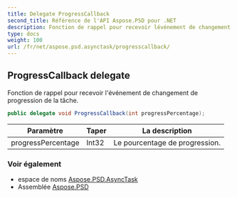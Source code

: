 ```yaml
---
title: Delegate ProgressCallback
second_title: Référence de l'API Aspose.PSD pour .NET
description: Fonction de rappel pour recevoir lévénement de changement de progression de la tâche.
type: docs
weight: 100
url: /fr/net/aspose.psd.asynctask/progresscallback/
---
```

## ProgressCallback delegate

Fonction de rappel pour recevoir l'événement de changement de progression de la tâche.

```csharp
public delegate void ProgressCallback(int progressPercentage);
```

| Paramètre | Taper | La description |
| --- | --- | --- |
| progressPercentage | Int32 | Le pourcentage de progression. |

### Voir également

* espace de noms [Aspose.PSD.AsyncTask](../../aspose.psd.asynctask/)
* Assemblée [Aspose.PSD](../../)


